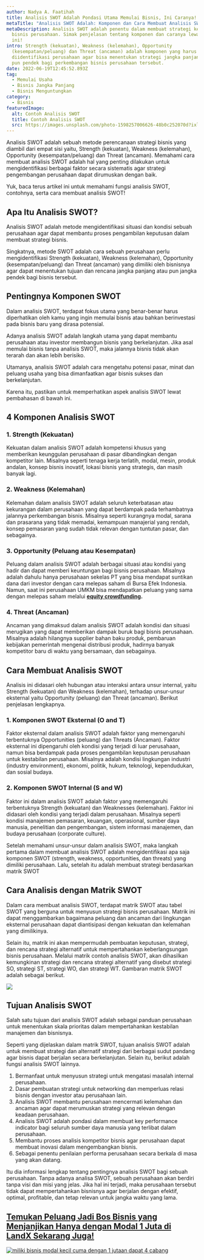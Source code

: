 ```yaml
---
author: Nadya A. Faatihah
title: Analisis SWOT Adalah Pondasi Utama Memulai Bisnis, Ini Caranya!
metaTitle: "Analisis SWOT Adalah: Komponen dan Cara Membuat Analisis SWOT"
metaDescription: Analisis SWOT adalah penentu dalam membuat strategi kesuksesan
  bisnis perusahaan. Simak penjelasan tentang komponen dan caranya lewat artikel
  ini!
intro: Strength (kekuatan), Weakness (kelemahan), Opportunity
  (kesempatan/peluang) dan Threat (ancaman) adalah komponen yang harus
  diidentifikasi perusahaan agar bisa menentukan strategi jangka panjang atau
  pun pendek bagi perkembangan bisnis perusahaan tersebut.
date: 2022-06-19T12:45:52.893Z
tag:
  - Memulai Usaha
  - Bisnis Jangka Panjang
  - Bisnis Menguntungkan
category:
  - Bisnis
featuredImage:
  alt: Contoh Analisis SWOT
  title: Contoh Analisis SWOT
  src: https://images.unsplash.com/photo-1598257006626-48b0c252070d?ixlib=rb-1.2.1&ixid=MnwxMjA3fDB8MHxwaG90by1wYWdlfHx8fGVufDB8fHx8&auto=format&fit=crop&w=870&q=80
---
```

<!--StartFragment-->

Analisis SWOT adalah sebuah metode perencanaan strategi bisnis yang diambil dari empat sisi yaitu, Strength (kekuatan), Weakness (kelemahan), Opportunity (kesempatan/peluang) dan Threat (ancaman). Memahami cara membuat analisis SWOT adalah hal yang penting dilakukan untuk mengidentifikasi berbagai faktor secara sistematis agar strategi pengembangan perusahaan dapat dirumuskan dengan baik. 

Yuk, baca terus artikel ini untuk memahami fungsi analisis SWOT, contohnya, serta cara membuat analisis SWOT!

## Apa Itu Analisis SWOT?

Analisis SWOT adalah metode mengidentifikasi situasi dan kondisi sebuah perusahaan agar dapat membantu proses pengambilan keputusan dalam membuat strategi bisnis. 

Singkatnya, metode SWOT adalah cara sebuah perusahaan perlu mengidentifikasi Strength (kekuatan), Weakness (kelemahan), Opportunity (kesempatan/peluang) dan Threat (ancaman) yang dimiliki oleh bisnisnya agar dapat menentukan tujuan dan rencana jangka panjang atau pun jangka pendek bagi bisnis tersebut.

## Pentingnya Komponen SWOT

Dalam analisis SWOT, terdapat fokus utama yang benar-benar harus diperhatikan oleh kamu yang ingin memulai bisnis atau bahkan berinvestasi pada bisnis baru yang dirasa potensial. 

Adanya analisis SWOT adalah langkah utama yang dapat membantu perusahaan atau investor membangun bisnis yang berkelanjutan. Jika asal memulai bisnis tanpa analisis SWOT, maka jalannya bisnis tidak akan terarah dan akan lebih berisiko.

Utamanya, analisis SWOT adalah cara mengetahu potensi pasar, minat dan peluang usaha yang bisa dimanfaatkan agar bisnis sukses dan berkelanjutan. 

Karena itu, pastikan untuk memperhatikan aspek analisis SWOT lewat pembahasan di bawah ini.

##  4 Komponen Analisis SWOT

### 1. Strength (Kekuatan)

Kekuatan dalam analisis SWOT adalah kompetensi khusus yang memberikan keunggulan perusahaan di pasar dibandingkan dengan kompetitor lain. Misalnya seperti tenaga kerja terlatih, modal, mesin, produk andalan, konsep bisnis inovatif, lokasi bisnis yang strategis, dan masih banyak lagi. 

### 2. Weakness (Kelemahan)

Kelemahan dalam analisis SWOT adalah seluruh keterbatasan atau kekurangan dalam perusahaan yang dapat berdampak pada terhambatnya jalannya perkembangan bisnis. Misalnya seperti kurangnya modal, sarana dan prasarana yang tidak memadai, kemampuan manajerial yang rendah, konsep pemasaran yang sudah tidak relevan dengan tuntutan pasar, dan sebagainya.

### 3. Opportunity (Peluang atau Kesempatan)

Peluang dalam analisis SWOT adalah berbagai situasi atau kondisi yang hadir dan dapat memberi keuntungan bagi bisnis perusahaan. Misalnya adalah dahulu hanya perusahaan sekelas PT yang bisa mendapat suntikan dana dari investor dengan cara melepas saham di Bursa Efek Indonesia. Namun, saat ini perusahaan UMKM bisa mendapatkan peluang yang sama dengan melepas saham melalui **[equity crowdfunding](https://landx.id/).**

### 4. Threat (Ancaman)

Ancaman yang dimaksud dalam analisis SWOT adalah kondisi dan situasi merugikan yang dapat memberikan dampak buruk bagi bisnis perusahaan. Misalnya adalah hilangnya supplier bahan baku produk, pembaruan kebijakan pemerintah mengenai distribusi produk, hadirnya banyak kompetitor baru di waktu yang bersamaan, dan sebagainya.

## Cara Membuat Analisis SWOT

Analisis ini didasari oleh hubungan atau interaksi antara unsur internal, yaitu Strength (kekuatan) dan Weakness (kelemahan), terhadap unsur-unsur eksternal yaitu Opportunity (peluang) dan Threat (ancaman). Berikut penjelasan lengkapnya.

### 1. Komponen SWOT Eksternal (O and T)

Faktor eksternal dalam analisis SWOT adalah faktor yang memengaruhi terbentuknya Opportunities (peluang) dan Threats (Ancaman). Faktor eksternal ini dipengaruhi oleh kondisi yang terjadi di luar perusahaan, namun bisa berdampak pada proses pengambilan keputusan perusahaan untuk kestabilan perusahaan. Misalnya adalah kondisi lingkungan industri (industry environment), ekonomi, politik, hukum, teknologi, kependudukan, dan sosial budaya.

### 2. Komponen SWOT Internal (S and W)

Faktor ini dalam analisis SWOT adalah faktor yang memengaruhi terbentuknya Strength (kekuatan) dan Weaknesses (kelemahan). Faktor ini didasari oleh kondisi yang terjadi dalam perusahaan. Misalnya seperti kondisi manajemen pemasaran, keuangan, operasional, sumber daya manusia, penelitian dan pengembangan, sistem informasi manajemen, dan budaya perusahaan (corporate culture).

Setelah memahami unsur-unsur dalam analisis SWOT, maka langkah pertama dalam membuat analisis SWOT adalah mengidentifikasi apa saja komponen SWOT (strength, weakness, opportunities, dan threats) yang dimiliki perusahaan. Lalu, setelah itu adalah membuat strategi berdasarkan matrik SWOT

## Cara Analisis dengan Matrik SWOT

Dalam cara membuat analisis SWOT, terdapat matrik SWOT atau tabel SWOT yang berguna untuk menyusun strategi bisnis perusahaan. Matrik ini dapat menggambarkan bagaimana peluang dan ancaman dari lingkungan eksternal perusahaan dapat diantisipasi dengan kekuatan dan kelemahan yang dimilikinya.

Selain itu, matrik ini akan mempermudah pembuatan keputusan, strategi, dan rencana strategi alternatif untuk mempertahankan keberlangsungan bisnis perusahaan. Melalui matrik contoh analisis SWOT, akan dihasilkan kemungkinan strategi dan rencana strategi alternatif yang disebut strategi SO, strategi ST, strategi WO, dan strategi WT. Gambaran matrik SWOT adalah sebagai berikut.

<!--StartFragment-->

![](https://cdn.discordapp.com/attachments/976381310857773066/988068353866367006/Contoh_Analisis_SWOT.PNG)

<!--EndFragment-->

## Tujuan Analisis SWOT

Salah satu tujuan dari analisis SWOT adalah sebagai panduan perusahaan untuk menentukan skala prioritas dalam mempertahankan kestabilan manajemen dan bisnisnya. 

Seperti yang dijelaskan dalam matrik SWOT, tujuan analisis SWOT adalah untuk membuat strategi dan alternatif strategi dari berbagai sudut pandang agar bisnis dapat berjalan secara berkelanjutan. Selain itu, berikut adalah fungsi analisis SWOT lainnya.

1. Bermanfaat untuk menyusun strategi untuk mengatasi masalah internal perusahaan.
2. Dasar pembuatan strategi untuk networking dan memperluas relasi bisnis dengan investor atau perusahaan lain.
3. Analisis SWOT membantu perusahaan mencermati kelemahan dan ancaman agar dapat merumuskan strategi yang relevan dengan keadaan perusahaan.
4. Analisis SWOT adalah pondasi dalam membuat key performance indicator bagi seluruh sumber daya manusia yang terlibat dalam perusahaan.
5. Membantu proses analisis kompetitor bisnis agar perusahaan dapat membuat inovasi dalam mengembangkan bisnis.
6. Sebagai penentu penilaian performa perusahaan secara berkala di masa yang akan datang.

Itu dia informasi lengkap tentang pentingnya analisis SWOT bagi sebuah perusahaan. Tanpa adanya analisa SWOT, sebuah perusahaan akan berdiri tanpa visi dan misi yang jelas. Jika hal ini terjadi, maka perusahaan tersebut tidak dapat mempertahankan bisnisnya agar berjalan dengan efektif, optimal, profitable, dan tetap relevan untuk jangka waktu yang lama. 

## [Temukan Peluang Jadi Bos Bisnis yang Menjanjikan Hanya dengan Modal 1 Juta di LandX Sekarang Juga!](https://landx.id/?utm_source=Blog&utm_medium=organic+keyword&utm_campaign=blog&utm_id=Blog)

[![miliki bisnis modal kecil cuma dengan 1 jutaan dapat 4 cabang ](https://accountgram-production.sfo2.cdn.digitaloceanspaces.com/landx_ghost/2021/11/jadi-owner-bisnis-hanya-1-jutaan-dengan-cuan-yang-sangat-menjanjikan.png)](https://landx.id/?utm_source=Blog&utm_medium=organic+keyword&utm_campaign=blog&utm_id=Blog)

<!--EndFragment-->